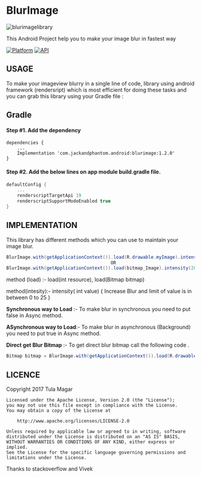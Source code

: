 # BlurImage


![blurimagelibrary](https://user-images.githubusercontent.com/22986571/33244355-7f27753e-d31b-11e7-9df1-dbbb90b76e80.jpg)

This Android Project help you to make your image blur in fastest way 

[![Platform](https://img.shields.io/badge/platform-android-blue.svg)](http://developer.android.com/index.html)
[![API](https://img.shields.io/badge/API-14%2B-blue.svg?style=flat)](https://android-arsenal.com/api?level=14)

USAGE
-----
To make your imageview blurry in a single line of code, library  using android framework (rendersript) which is most efficient for doing these tasks and  you can grab this library using your Gradle file : 
 
 Gradle
------

#### Step #1. Add the dependency

```
dependencies {
    ...
    Implementation 'com.jackandphantom.android:blurimage:1.2.0'
}
```

#### Step #2. Add the below lines on app module build.gradle file.

```groovy
defaultConfig {
    ...
    renderscriptTargetApi 19
    renderscriptSupportModeEnabled true
}
```

IMPLEMENTATION
----
This library has different methods which you can use to maintain your image blur.

```java
BlurImage.with(getApplicationContext()).load(R.drawable.myImage).intensity(20).Async(true).into(imageView);
                                       OR                            
BlurImage.with(getApplicationContext()).load(bitmap_Image).intensity(20).Async(true).into(imageView);
```

method (load) :- load(int resource),  load(Bitmap bitmap)

method(intesity):- intensity( int value) { Increase Blur and limit of value is in between 0 to 25 }

**Synchronous way to Load** :-
To make blur in synchronous you need to put false in Async method.

**ASynchronous way to Load**:-
   To make blur in asynchronous (Background) you need to put true in Async method.
   
**Direct get Blur Bitmap** :-
   To get direct blur bitmap call the following code .
   ```java
   Bitmap bitmap = BlurImage.with(getApplicationContext()).load(R.drawable.mountain).intensity(20).Async(true).getImageBlur();
   ```
   
   LICENCE
-----

 Copyright 2017 Tula Magar

    Licensed under the Apache License, Version 2.0 (the "License");
    you may not use this file except in compliance with the License.
    You may obtain a copy of the License at

        http://www.apache.org/licenses/LICENSE-2.0

    Unless required by applicable law or agreed to in writing, software
    distributed under the License is distributed on an "AS IS" BASIS,
    WITHOUT WARRANTIES OR CONDITIONS OF ANY KIND, either express or implied.
    See the License for the specific language governing permissions and
    limitations under the License.

 Thanks to stackoverflow and Vivek


